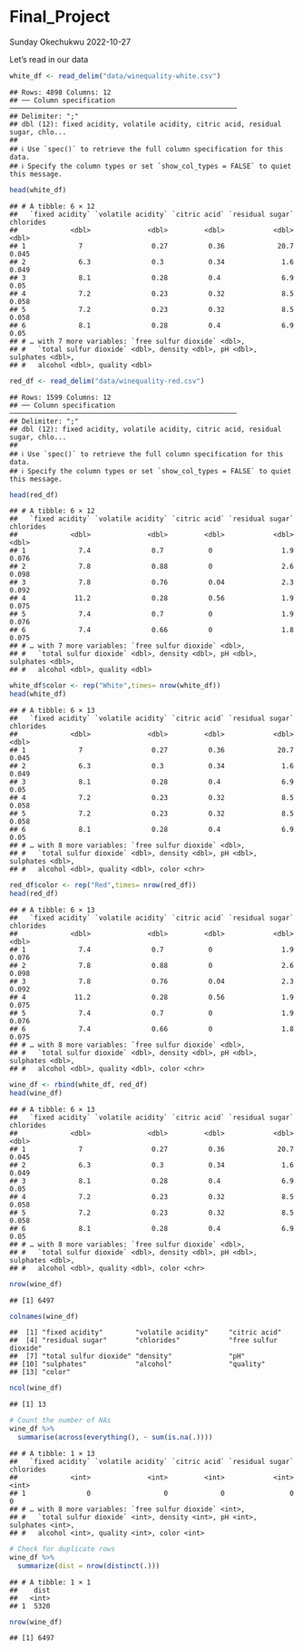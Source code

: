 Final_Project
================
Sunday Okechukwu
2022-10-27

Let’s read in our data

``` r
white_df <- read_delim("data/winequality-white.csv")
```

    ## Rows: 4898 Columns: 12
    ## ── Column specification ────────────────────────────────────────────────────────
    ## Delimiter: ";"
    ## dbl (12): fixed acidity, volatile acidity, citric acid, residual sugar, chlo...
    ## 
    ## ℹ Use `spec()` to retrieve the full column specification for this data.
    ## ℹ Specify the column types or set `show_col_types = FALSE` to quiet this message.

``` r
head(white_df)
```

    ## # A tibble: 6 × 12
    ##   `fixed acidity` `volatile acidity` `citric acid` `residual sugar` chlorides
    ##             <dbl>              <dbl>         <dbl>            <dbl>     <dbl>
    ## 1             7                 0.27          0.36             20.7     0.045
    ## 2             6.3               0.3           0.34              1.6     0.049
    ## 3             8.1               0.28          0.4               6.9     0.05 
    ## 4             7.2               0.23          0.32              8.5     0.058
    ## 5             7.2               0.23          0.32              8.5     0.058
    ## 6             8.1               0.28          0.4               6.9     0.05 
    ## # … with 7 more variables: `free sulfur dioxide` <dbl>,
    ## #   `total sulfur dioxide` <dbl>, density <dbl>, pH <dbl>, sulphates <dbl>,
    ## #   alcohol <dbl>, quality <dbl>

``` r
red_df <- read_delim("data/winequality-red.csv")
```

    ## Rows: 1599 Columns: 12
    ## ── Column specification ────────────────────────────────────────────────────────
    ## Delimiter: ";"
    ## dbl (12): fixed acidity, volatile acidity, citric acid, residual sugar, chlo...
    ## 
    ## ℹ Use `spec()` to retrieve the full column specification for this data.
    ## ℹ Specify the column types or set `show_col_types = FALSE` to quiet this message.

``` r
head(red_df)
```

    ## # A tibble: 6 × 12
    ##   `fixed acidity` `volatile acidity` `citric acid` `residual sugar` chlorides
    ##             <dbl>              <dbl>         <dbl>            <dbl>     <dbl>
    ## 1             7.4               0.7           0                 1.9     0.076
    ## 2             7.8               0.88          0                 2.6     0.098
    ## 3             7.8               0.76          0.04              2.3     0.092
    ## 4            11.2               0.28          0.56              1.9     0.075
    ## 5             7.4               0.7           0                 1.9     0.076
    ## 6             7.4               0.66          0                 1.8     0.075
    ## # … with 7 more variables: `free sulfur dioxide` <dbl>,
    ## #   `total sulfur dioxide` <dbl>, density <dbl>, pH <dbl>, sulphates <dbl>,
    ## #   alcohol <dbl>, quality <dbl>

``` r
white_df$color <- rep("White",times= nrow(white_df))
head(white_df)
```

    ## # A tibble: 6 × 13
    ##   `fixed acidity` `volatile acidity` `citric acid` `residual sugar` chlorides
    ##             <dbl>              <dbl>         <dbl>            <dbl>     <dbl>
    ## 1             7                 0.27          0.36             20.7     0.045
    ## 2             6.3               0.3           0.34              1.6     0.049
    ## 3             8.1               0.28          0.4               6.9     0.05 
    ## 4             7.2               0.23          0.32              8.5     0.058
    ## 5             7.2               0.23          0.32              8.5     0.058
    ## 6             8.1               0.28          0.4               6.9     0.05 
    ## # … with 8 more variables: `free sulfur dioxide` <dbl>,
    ## #   `total sulfur dioxide` <dbl>, density <dbl>, pH <dbl>, sulphates <dbl>,
    ## #   alcohol <dbl>, quality <dbl>, color <chr>

``` r
red_df$color <- rep("Red",times= nrow(red_df))
head(red_df)
```

    ## # A tibble: 6 × 13
    ##   `fixed acidity` `volatile acidity` `citric acid` `residual sugar` chlorides
    ##             <dbl>              <dbl>         <dbl>            <dbl>     <dbl>
    ## 1             7.4               0.7           0                 1.9     0.076
    ## 2             7.8               0.88          0                 2.6     0.098
    ## 3             7.8               0.76          0.04              2.3     0.092
    ## 4            11.2               0.28          0.56              1.9     0.075
    ## 5             7.4               0.7           0                 1.9     0.076
    ## 6             7.4               0.66          0                 1.8     0.075
    ## # … with 8 more variables: `free sulfur dioxide` <dbl>,
    ## #   `total sulfur dioxide` <dbl>, density <dbl>, pH <dbl>, sulphates <dbl>,
    ## #   alcohol <dbl>, quality <dbl>, color <chr>

``` r
wine_df <- rbind(white_df, red_df)
head(wine_df)
```

    ## # A tibble: 6 × 13
    ##   `fixed acidity` `volatile acidity` `citric acid` `residual sugar` chlorides
    ##             <dbl>              <dbl>         <dbl>            <dbl>     <dbl>
    ## 1             7                 0.27          0.36             20.7     0.045
    ## 2             6.3               0.3           0.34              1.6     0.049
    ## 3             8.1               0.28          0.4               6.9     0.05 
    ## 4             7.2               0.23          0.32              8.5     0.058
    ## 5             7.2               0.23          0.32              8.5     0.058
    ## 6             8.1               0.28          0.4               6.9     0.05 
    ## # … with 8 more variables: `free sulfur dioxide` <dbl>,
    ## #   `total sulfur dioxide` <dbl>, density <dbl>, pH <dbl>, sulphates <dbl>,
    ## #   alcohol <dbl>, quality <dbl>, color <chr>

``` r
nrow(wine_df)
```

    ## [1] 6497

``` r
colnames(wine_df)
```

    ##  [1] "fixed acidity"        "volatile acidity"     "citric acid"         
    ##  [4] "residual sugar"       "chlorides"            "free sulfur dioxide" 
    ##  [7] "total sulfur dioxide" "density"              "pH"                  
    ## [10] "sulphates"            "alcohol"              "quality"             
    ## [13] "color"

``` r
ncol(wine_df)
```

    ## [1] 13

``` r
# Count the number of NAs
wine_df %>%
  summarise(across(everything(), ~ sum(is.na(.))))
```

    ## # A tibble: 1 × 13
    ##   `fixed acidity` `volatile acidity` `citric acid` `residual sugar` chlorides
    ##             <int>              <int>         <int>            <int>     <int>
    ## 1               0                  0             0                0         0
    ## # … with 8 more variables: `free sulfur dioxide` <int>,
    ## #   `total sulfur dioxide` <int>, density <int>, pH <int>, sulphates <int>,
    ## #   alcohol <int>, quality <int>, color <int>

``` r
# Check for duplicate rows
wine_df %>%
  summarize(dist = nrow(distinct(.)))
```

    ## # A tibble: 1 × 1
    ##    dist
    ##   <int>
    ## 1  5320

``` r
nrow(wine_df)
```

    ## [1] 6497
